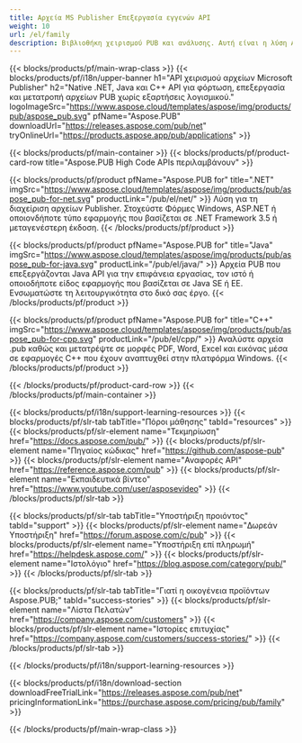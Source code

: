 ```yaml
---
title: Αρχεία MS Publisher Επεξεργασία εγγενών API
weight: 10
url: /el/family
description: Βιβλιοθήκη χειρισμού PUB και ανάλυσης. Αυτή είναι η λύση API για φόρτωση, επεξεργασία, απόδοση και μετατροπή αρχείων εκδότη MS σε αρχεία PDF σε οποιαδήποτε πλατφόρμα.
---
```


{{< blocks/products/pf/main-wrap-class >}}
{{< blocks/products/pf/i18n/upper-banner h1="API χειρισμού αρχείων Microsoft Publisher" h2="Native .NET, Java και C++ API για φόρτωση, επεξεργασία και μετατροπή αρχείων PUB χωρίς εξαρτήσεις λογισμικού." logoImageSrc="https://www.aspose.cloud/templates/aspose/img/products/pub/aspose_pub.svg" pfName="Aspose.PUB" downloadUrl="https://releases.aspose.com/pub/net" tryOnlineUrl="https://products.aspose.app/pub/applications" >}}

{{< blocks/products/pf/main-container >}}
{{< blocks/products/pf/product-card-row title="Aspose.PUB High Code APIs περιλαμβάνουν" >}}

{{< blocks/products/pf/product pfName="Aspose.PUB for" title=".NET" imgSrc="https://www.aspose.cloud/templates/aspose/img/products/pub/aspose_pub-for-net.svg" productLink="/pub/el/net/" >}}
Λύση για τη διαχείριση αρχείων Publisher. Στοχεύστε Φόρμες Windows, ASP.NET ή οποιονδήποτε τύπο εφαρμογής που βασίζεται σε .NET Framework 3.5 ή μεταγενέστερη έκδοση.
{{< /blocks/products/pf/product >}}

{{< blocks/products/pf/product pfName="Aspose.PUB for" title="Java" imgSrc="https://www.aspose.cloud/templates/aspose/img/products/pub/aspose_pub-for-java.svg" productLink="/pub/el/java/" >}}
Αρχεία PUB που επεξεργάζονται Java API για την επιφάνεια εργασίας, τον ιστό ή οποιοδήποτε είδος εφαρμογής που βασίζεται σε Java SE ή EE. Ενσωματώστε τη λειτουργικότητα στο δικό σας έργο.
{{< /blocks/products/pf/product >}}

{{< blocks/products/pf/product pfName="Aspose.PUB for" title="C++" imgSrc="https://www.aspose.cloud/templates/aspose/img/products/pub/aspose_pub-for-cpp.svg" productLink="/pub/el/cpp/" >}}
Αναλύστε αρχεία .pub καθώς και μετατρέψτε σε μορφές PDF, Word, Excel και εικόνας μέσα σε εφαρμογές C++ που έχουν αναπτυχθεί στην πλατφόρμα Windows.
{{< /blocks/products/pf/product >}}

{{< /blocks/products/pf/product-card-row >}}
{{< /blocks/products/pf/main-container >}}

{{< blocks/products/pf/i18n/support-learning-resources >}}
{{< blocks/products/pf/slr-tab tabTitle="Πόροι μάθησης" tabId="resources" >}}
{{< blocks/products/pf/slr-element name="Τεκμηρίωση" href="https://docs.aspose.com/pub/" >}}
{{< blocks/products/pf/slr-element name="Πηγαίος κώδικας" href="https://github.com/aspose-pub" >}}
{{< blocks/products/pf/slr-element name="Αναφορές API" href="https://reference.aspose.com/pub" >}}
{{< blocks/products/pf/slr-element name="Εκπαιδευτικά βίντεο" href="https://www.youtube.com/user/asposevideo" >}}
{{< /blocks/products/pf/slr-tab >}}

{{< blocks/products/pf/slr-tab tabTitle="Υποστήριξη προιόντος" tabId="support" >}}
{{< blocks/products/pf/slr-element name="Δωρεάν Υποστήριξη" href="https://forum.aspose.com/c/pub" >}}
{{< blocks/products/pf/slr-element name="Υποστήριξη επί πληρωμή" href="https://helpdesk.aspose.com/" >}}
{{< blocks/products/pf/slr-element name="Ιστολόγιο" href="https://blog.aspose.com/category/pub/" >}}
{{< /blocks/products/pf/slr-tab >}}

{{< blocks/products/pf/slr-tab tabTitle="Γιατί η οικογένεια προϊόντων Aspose.PUB;" tabId="success-stories" >}}
{{< blocks/products/pf/slr-element name="Λίστα Πελατών" href="https://company.aspose.com/customers" >}}
{{< blocks/products/pf/slr-element name="Ιστορίες επιτυχίας" href="https://company.aspose.com/customers/success-stories/" >}}
{{< /blocks/products/pf/slr-tab >}}

{{< /blocks/products/pf/i18n/support-learning-resources >}}

{{< blocks/products/pf/i18n/download-section downloadFreeTrialLink="https://releases.aspose.com/pub/net" pricingInformationLink="https://purchase.aspose.com/pricing/pub/family" >}}

{{< /blocks/products/pf/main-wrap-class >}}